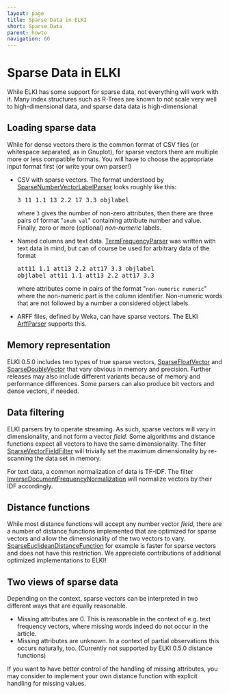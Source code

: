```yaml
---
layout: page
title: Sparse Data in ELKI
short: Sparse Data
parent: howto
navigation: 60
---
```



Sparse Data in ELKI
===================

While ELKI has some support for sparse data, not everything will work with it. Many index structures such as R-Trees are known to not scale very well to high-dimensional data, and sparse data data is high-dimensional.

Loading sparse data
-------------------

While for dense vectors there is the common format of CSV files (or whitespace separated, as in Gnuplot), for sparse vectors there are multiple more or less compatible formats. You will have to choose the appropriate input format first (or write your own parser!)

- CSV with sparse vectors. The format understood by [SparseNumberVectorLabelParser](/releases/current/doc/de/lmu/ifi/dbs/elki/datasource/parser/SparseNumberVectorLabelParser.html) looks roughly like this:
  <pre>
  3 11 1.1 13 2.2 17 3.3 objlabel
  </pre>
  where `3` gives the number of non-zero attributes, then there are three pairs of format "`anum val`" containing attribute number and value. Finally, zero or more (optional) *non-numeric* labels.

- Named columns and text data. [TermFrequencyParser](/releases/current/doc/de/lmu/ifi/dbs/elki/datasource/parser/TermFrequencyParser.html) was written with text data in mind, but can of course be used for arbitrary data of the format
  <pre>
  att11 1.1 att13 2.2 att17 3.3 objlabel
  objlabel att11 1.1 att13 2.2 att17 3.3
  </pre>
  where attributes come in pairs of the format "`non-numeric numeric`" where the non-numeric part is the column identifier. Non-numeric words that are not followed by a number a considered object labels.

- ARFF files, defined by Weka, can have sparse vectors. The ELKI [ArffParser](/releases/current/doc/de/lmu/ifi/dbs/elki/datasource/parser/ArffParser.html) supports this.

Memory representation
---------------------

ELKI 0.5.0 includes two types of true sparse vectors, [SparseFloatVector](/releases/current/doc/de/lmu/ifi/dbs/elki/data/SparseFloatVector.html) and [SparseDoubleVector](/releases/current/doc/de/lmu/ifi/dbs/elki/data/SparseDoubleVector.html) that vary obvious in memory and precision. Further releases may also include different variants because of memory and performance differences. Some parsers can also produce bit vectors and dense vectors, if needed.

Data filtering
--------------

ELKI parsers try to operate streaming. As such, sparse vectors will vary in dimensionality, and not form a vector *field*. Some algorithms and distance functions expect all vectors to have the same dimensionality. The filter [SparseVectorFieldFilter](/releases/current/doc/de/lmu/ifi/dbs/elki/datasource/filter/typeconversions/SparseVectorFieldFilter.html) will trivially set the maximum dimensionality by re-scanning the data set in memory.

For text data, a common normalization of data is TF-IDF. The filter [InverseDocumentFrequencyNormalization](/releases/current/doc/de/lmu/ifi/dbs/elki/datasource/filter/normalization/columnwise/InverseDocumentFrequencyNormalization.html) will normalize vectors by their IDF accordingly.

Distance functions
------------------

While most distance functions will accept any number vector *field*, there are a number of distance functions implemented that are optimized for sparse vectors and allow the dimensionality of the two vectors to vary. [SparseEuclideanDistanceFunction](/releases/current/doc/de/lmu/ifi/dbs/elki/distance/distancefunction/minkowski/SparseEuclideanDistanceFunction.html) for example is faster for sparse vectors and does not have this restriction. We appreciate contributions of additional optimized implementations to ELKI!

Two views of sparse data
------------------------

Depending on the context, sparse vectors can be interpreted in two different ways that are equally reasonable.

- Missing attributes are 0. This is reasonable in the context of e.g. text frequency vectors, where missing words indeed do not occur in the article.
- Missing attributes are unknown. In a context of partial observations this occurs naturally, too. (Currently not supported by ELKI 0.5.0 distance functions)

If you want to have better control of the handling of missing attributes, you may consider to implement your own distance function with explicit handling for missing values.
